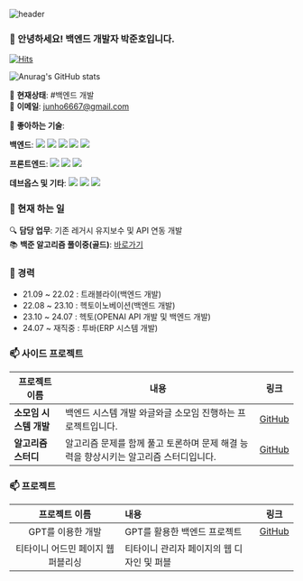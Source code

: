 ![header](https://capsule-render.vercel.app/api?text=오늘도_화이팅_넘치게&animation=fadeIn&type=Waving&color=gradient)

### 👋 안녕하세요! 백엔드 개발자 박준호입니다.

[![Hits](https://hits.seeyoufarm.com/api/count/incr/badge.svg?url=https://github.com/khanjunho/khanjunho)](https://github.com/khanjunho/khanjunho)

![Anurag's GitHub stats](https://github-readme-stats.vercel.app/api?username=khanjunho&show_icons=true&theme=radical)

🌱 **현재상태**: #백엔드 개발  
📧 **이메일**: junho6667@gmail.com  

🚀 **좋아하는 기술**:

**백엔드**:
<img src="https://img.shields.io/badge/Java-green?style=for-the-badge&logo=Java&logoColor=007396" /> <img src="https://img.shields.io/badge/spring-green?style=for-the-badge&logo=Spring&logoColor=6DB33F" /> <img src="https://img.shields.io/badge/Python-blueviolet?style=for-the-badge&logo=Python&logoColor=ffdd54" /> <img src="https://img.shields.io/badge/Spring Boot-green?style=for-the-badge&logo=Spring&logoColor=6DB33F" /> <img src="https://img.shields.io/badge/MySQL-blue?style=for-the-badge&logo=MySQL&logoColor=white" />

**프론트엔드**:
<img src="https://img.shields.io/badge/JavaScript-yellow?style=for-the-badge&logo=JavaScript&logoColor=F7DF1E" /> <img src="https://img.shields.io/badge/jQuery-yellow?style=for-the-badge&logo=jQuery&logoColor=0769AD" /> <img src="https://img.shields.io/badge/React-61DAFB?style=for-the-badge&logo=React&logoColor=white" />

**데브옵스 및 기타**:
<img src="https://img.shields.io/badge/GitLab-blue?style=for-the-badge&logo=gitlab" /> <img src="https://img.shields.io/badge/Langchain-lightgrey?style=for-the-badge&logo=Langchain&logoColor=blue" /> <img src="https://img.shields.io/badge/Streamlit-orange?style=for-the-badge&logo=Streamlit&logoColor=white" />


### 🥾 현재 하는 일
🔍 **담당 업무**: 기존 레거시 유지보수 및 API 연동 개발  
📚 **백준 알고리즘 풀이중(골드)**: [바로가기](https://www.acmicpc.net/user/junho7778)

### 🔭 경력
- 21.09 ~ 22.02 : 트래블라이(백엔드 개발)
- 22.08 ~ 23.10 : 헥토이노베이션(백엔드 개발)
- 23.10 ~ 24.07 : 헥토(OPENAI API 개발 및 백엔드 개발) 
- 24.07 ~ 재직중 : 투바(ERP 시스템 개발)
  
### 📫 사이드 프로젝트

| 프로젝트 이름 | 내용 | 링크 |
|---------------|------|------|
| **소모임 시스템 개발** | 백엔드 시스템 개발 와글와글 소모임 진행하는 프로젝트입니다. | [GitHub](https://github.com/sandokgi/backend/tree/master) |
| **알고리즘 스터디** | 알고리즘 문제를 함께 풀고 토론하며 문제 해결 능력을 향상시키는 알고리즘 스터디입니다. | [GitHub](https://github.com/algorithm-sutudy) |

### 📫 프로젝트
| 프로젝트 이름 | 내용 | 링크 |
|:---:|:---|:---:|
| GPT를 이용한 개발 | GPT를 활용한 백엔드 프로젝트 | [GitHub](https://github.com/KAN-JUNHO/fastApiProject2) |
| 티타이니 어드민 페이지 웹퍼블리싱 | 티타이니 관리자 페이지의 웹 디자인 및 퍼블
